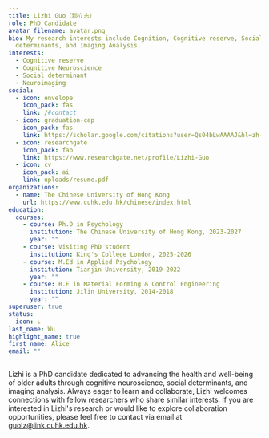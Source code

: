```yaml
---
title: Lizhi Guo（郭立志）
role: PhD Candidate
avatar_filename: avatar.png
bio: My research interests include Cognition, Cognitive reserve, Social
  determinants, and Imaging Analysis.
interests:
  - Cognitive reserve
  - Cognitive Neuroscience
  - Social determinant
  - Neuroimaging
social:
  - icon: envelope
    icon_pack: fas
    link: /#contact
  - icon: graduation-cap
    icon_pack: fas
    link: https://scholar.google.com/citations?user=Qs04bLwAAAAJ&hl=zh-CN
  - icon: researchgate
    icon_pack: fab
    link: https://www.researchgate.net/profile/Lizhi-Guo
  - icon: cv
    icon_pack: ai
    link: uploads/resume.pdf
organizations:
  - name: The Chinese University of Hong Kong
    url: https://www.cuhk.edu.hk/chinese/index.html
education:
  courses:
    - course: Ph.D in Psychology
      institution: The Chinese University of Hong Kong, 2023-2027
      year: ""
    - course: Visiting PhD student
      institution: King's College London, 2025-2026
    - course: M.Ed in Applied Psychology
      institution: Tianjin University, 2019-2022
      year: ""
    - course: B.E in Material Forming & Control Engineering
      institution: Jilin University, 2014-2018
      year: ""
superuser: true
status:
  icon: ☕️
last_name: Wu
highlight_name: true
first_name: Alice
email: ""
---
```

Lizhi is a PhD candidate dedicated to advancing the health and well-being of older adults through cognitive neuroscience, social determinants, and imaging analysis. Always eager to learn and collaborate, Lizhi welcomes connections with fellow researchers who share similar interests. If you are interested in Lizhi's research or would like to explore collaboration opportunities, please feel free to contact via email at [guolz@link.cuhk.edu.hk](mailto:guolz@link.cuhk.edu.hk).